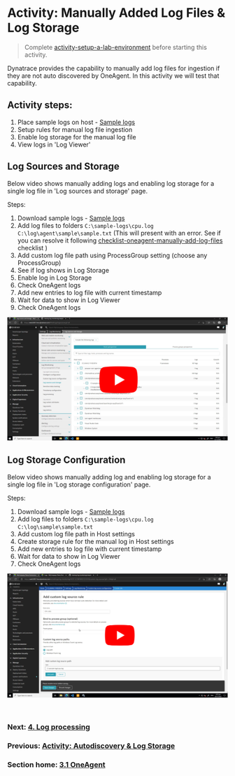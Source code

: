 # Activity: Manually Added Log Files & Log Storage

> Complete [activity-setup-a-lab-environment](activity-setup-a-lab-environment.md) before starting this activity.

Dynatrace provides the capability to manually add log files for ingestion if they are not auto discovered by OneAgent. In this activity we will test that capability.

## Activity steps:
1. Place sample logs on host - [Sample logs](https://github.com/dt-apac-services/training-log-monitoring/tree/main/sample-logs)
2. Setup rules for manual log file ingestion
3. Enable log storage for the manual log file
4. View logs in 'Log Viewer'



## Log Sources and Storage

Below video shows manually adding logs and enabling log storage for a single log file in 'Log sources and storage' page.

Steps:
1. Download sample logs -  [Sample logs](https://github.com/dt-apac-services/training-log-monitoring/tree/main/sample-logs)
2. Add log files to folders
   `C:\sample-logs\cpu.log`
   `C:\log\agent\sample\sample.txt` (This will present with an error. See if you can resolve it following [checklist-oneagent-manually-add-log-files](../checklists/checklist-oneagent-manually-add-log-files.md) checklist )
3. Add custom log file path using ProcessGroup setting (choose any ProcessGroup)
4. See if log shows in Log Storage
5. Enable log in Log Storage
6. Check OneAgent logs
7. Add new entries to log file with current timestamp
8. Wait for data to show in Log Viewer
9. Check OneAgent logs

[![](../images/manual-log-sources-and-storage-setup.png)](https://youtu.be/lJ0iH330xco)

## Log Storage Configuration

Below video shows manually adding log and enabling log storage for a single log file in 'Log storage configuration' page.

Steps:
1. Download sample logs - [Sample logs](https://github.com/dt-apac-services/training-log-monitoring/tree/main/sample-logs)
2. Add log files to folders
   `C:\sample-logs\cpu.log`
   `C:\log\sample\sample.txt` 
3. Add custom log file path in Host settings
4. Create storage rule for the manual log in Host settings
5. Add new entries to log file with current timestamp
6. Wait for data to show in Log Viewer
7. Check OneAgent logs

[![](../images/manual-log-storage-configuration.png)](https://youtu.be/tFFEb0vrpb0)

<br/>

### Next: [4. Log processing](4-log-processing.md)

### Previous: [Activity: Autodiscovery & Log Storage](activity-log-ingestion-autodiscovery.md)

### Section home: [3.1 OneAgent](../3.1-oneagent.md)
